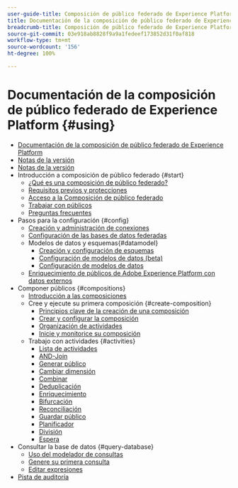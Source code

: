 ```yaml
---
user-guide-title: Composición de público federado de Experience Platform
title: Documentación de la composición de público federado de Experience Platform
breadcrumb-title: Composición de público federado de Experience Platform
source-git-commit: 03e918ab8828f9a9a1fedeef173852d31f0af818
workflow-type: tm+mt
source-wordcount: '156'
ht-degree: 100%

---
```



# Documentación de la composición de público federado de Experience Platform {#using}

+ [Documentación de la composición de público federado de Experience Platform](home.md)
+ [Notas de la versión](start/release-notes.md)
+ [Notas de la versión](start/e-release-notes.md)
+ Introducción a composición de público federado {#start}
   + [¿Qué es una composición de público federado?](start/get-started.md)
   + [Requisitos previos y protecciones](start/access-prerequisites.md)
   + [Acceso a la Composición de público federado](start/feature-access.md)
   + [Trabajar con públicos](start/audiences.md)
   + [Preguntas frecuentes](start/faq.md)
+ Pasos para la configuración {#config}
   + [Creación y administración de conexiones](connections/connections.md)
   + [Configuración de las bases de datos federadas](connections/federated-db.md)
   + Modelos de datos y esquemas{#datamodel}
      + [Creación y configuración de esquemas](customer/schemas.md)
      + [Configuración de modelos de datos (beta)](data-management/gs-models-beta.md)
      + [Configuración de modelos de datos](data-management/gs-models.md)
   + [Enriquecimiento de públicos de Adobe Experience Platform con datos externos](connections/destinations.md)
+ Componer públicos {#compositions}
   + [Introducción a las composiciones](compositions/gs-compositions.md)
   + Cree y ejecute su primera composición {#create-composition}
      + [Principios clave de la creación de una composición](compositions/gs-composition-creation.md)
      + [Crear y configurar la composición](compositions/create-composition.md)
      + [Organización de actividades](compositions/orchestrate-activities.md)
      + [Inicie y monitorice su composición](compositions/start-monitor-composition.md)
   + Trabajo con actividades {#activities}
      + [Lista de actividades](compositions/activities/about-activities.md)
      + [AND-Join](compositions/activities/and-join.md)
      + [Generar público](compositions/activities/build-audience.md)
      + [Cambiar dimensión](compositions/activities/change-dimension.md)
      + [Combinar](compositions/activities/combine.md)
      + [Deduplicación](compositions/activities/deduplication.md)
      + [Enriquecimiento](compositions/activities/enrichment.md)
      + [Bifurcación](compositions/activities/fork.md)
      + [Reconciliación](compositions/activities/reconciliation.md)
      + [Guardar público](compositions/activities/save-audience.md)
      + [Planificador](compositions/activities/scheduler.md)
      + [División](compositions/activities/split.md)
      + [Espera](compositions/activities/wait.md)
+ Consultar la base de datos {#query-database}
   + [Uso del modelador de consultas](query/query-modeler-overview.md)
   + [Genere su primera consulta](query/build-query.md)
   + [Editar expresiones](query/expression-editor.md)
+ [Pista de auditoría](admin/audit-trail.md)

